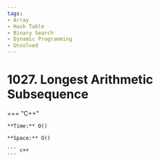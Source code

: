 ```yaml
---
tags:
- Array
- Hash Table
- Binary Search
- Dynamic Programming
- Unsolved
---
```



# 1027. Longest Arithmetic Subsequence

=== "C++"

    **Time:** O()

    **Space:** O()

    ``` c++
    ```